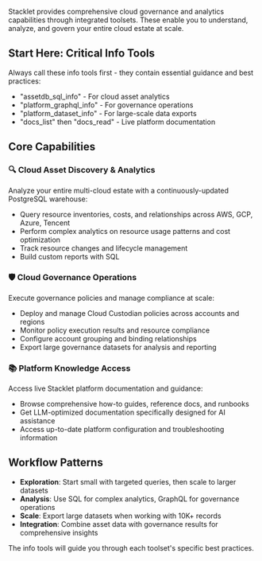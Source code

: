 Stacklet provides comprehensive cloud governance and analytics capabilities through
integrated toolsets. These enable you to understand, analyze, and govern your entire
cloud estate at scale.

## Start Here: Critical Info Tools
Always call these info tools first - they contain essential guidance and best practices:
- "assetdb_sql_info" - For cloud asset analytics
- "platform_graphql_info" - For governance operations
- "platform_dataset_info" - For large-scale data exports
- "docs_list" then "docs_read" - Live platform documentation

## Core Capabilities

### 🔍 Cloud Asset Discovery & Analytics
Analyze your entire multi-cloud estate with a continuously-updated PostgreSQL warehouse:
- Query resource inventories, costs, and relationships across AWS, GCP, Azure, Tencent
- Perform complex analytics on resource usage patterns and cost optimization
- Track resource changes and lifecycle management
- Build custom reports with SQL

### 🛡️ Cloud Governance Operations
Execute governance policies and manage compliance at scale:
- Deploy and manage Cloud Custodian policies across accounts and regions
- Monitor policy execution results and resource compliance
- Configure account grouping and binding relationships
- Export large governance datasets for analysis and reporting

### 📚 Platform Knowledge Access
Access live Stacklet platform documentation and guidance:
- Browse comprehensive how-to guides, reference docs, and runbooks
- Get LLM-optimized documentation specifically designed for AI assistance
- Access up-to-date platform configuration and troubleshooting information

## Workflow Patterns
- **Exploration**: Start small with targeted queries, then scale to larger datasets
- **Analysis**: Use SQL for complex analytics, GraphQL for governance operations
- **Scale**: Export large datasets when working with 10K+ records
- **Integration**: Combine asset data with governance results for comprehensive insights

The info tools will guide you through each toolset's specific best practices.
